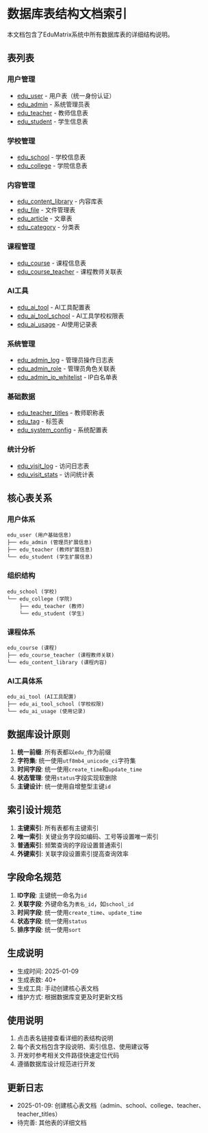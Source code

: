 # 数据库表结构文档索引

本文档包含了EduMatrix系统中所有数据库表的详细结构说明。

## 表列表

### 用户管理
- [edu_user](edu_user.md) - 用户表（统一身份认证）
- [edu_admin](edu_admin.md) - 系统管理员表
- [edu_teacher](edu_teacher.md) - 教师信息表
- [edu_student](edu_student.md) - 学生信息表

### 学校管理
- [edu_school](edu_school.md) - 学校信息表
- [edu_college](edu_college.md) - 学院信息表

### 内容管理
- [edu_content_library](edu_content_library.md) - 内容库表
- [edu_file](edu_file.md) - 文件管理表
- [edu_article](edu_article.md) - 文章表
- [edu_category](edu_category.md) - 分类表

### 课程管理
- [edu_course](edu_course.md) - 课程信息表
- [edu_course_teacher](edu_course_teacher.md) - 课程教师关联表

### AI工具
- [edu_ai_tool](edu_ai_tool.md) - AI工具配置表
- [edu_ai_tool_school](edu_ai_tool_school.md) - AI工具学校权限表
- [edu_ai_usage](edu_ai_usage.md) - AI使用记录表

### 系统管理
- [edu_admin_log](edu_admin_log.md) - 管理员操作日志表
- [edu_admin_role](edu_admin_role.md) - 管理员角色关联表
- [edu_admin_ip_whitelist](edu_admin_ip_whitelist.md) - IP白名单表

### 基础数据
- [edu_teacher_titles](edu_teacher_titles.md) - 教师职称表
- [edu_tag](edu_tag.md) - 标签表
- [edu_system_config](edu_system_config.md) - 系统配置表

### 统计分析
- [edu_visit_log](edu_visit_log.md) - 访问日志表
- [edu_visit_stats](edu_visit_stats.md) - 访问统计表

## 核心表关系

### 用户体系
```
edu_user (用户基础信息)
├── edu_admin (管理员扩展信息)
├── edu_teacher (教师扩展信息)
└── edu_student (学生扩展信息)
```

### 组织结构
```
edu_school (学校)
└── edu_college (学院)
    ├── edu_teacher (教师)
    └── edu_student (学生)
```

### 课程体系
```
edu_course (课程)
├── edu_course_teacher (课程教师关联)
└── edu_content_library (课程内容)
```

### AI工具体系
```
edu_ai_tool (AI工具配置)
├── edu_ai_tool_school (学校权限)
└── edu_ai_usage (使用记录)
```

## 数据库设计原则

1. **统一前缀**: 所有表都以`edu_`作为前缀
2. **字符集**: 统一使用`utf8mb4_unicode_ci`字符集
3. **时间字段**: 统一使用`create_time`和`update_time`
4. **状态管理**: 使用`status`字段实现软删除
5. **主键设计**: 统一使用自增整型主键`id`

## 索引设计规范

1. **主键索引**: 所有表都有主键索引
2. **唯一索引**: 关键业务字段如编码、工号等设置唯一索引
3. **普通索引**: 频繁查询的字段设置普通索引
4. **外键索引**: 关联字段设置索引提高查询效率

## 字段命名规范

1. **ID字段**: 主键统一命名为`id`
2. **关联字段**: 外键命名为`表名_id`，如`school_id`
3. **时间字段**: 统一使用`create_time`、`update_time`
4. **状态字段**: 统一使用`status`
5. **排序字段**: 统一使用`sort`

## 生成说明

- 生成时间: 2025-01-09 
- 生成表数: 40+
- 生成工具: 手动创建核心表文档
- 维护方式: 根据数据库变更及时更新文档

## 使用说明

1. 点击表名链接查看详细的表结构说明
2. 每个表文档包含字段说明、索引信息、使用建议等
3. 开发时参考相关文件路径快速定位代码
4. 遵循数据库设计规范进行开发

## 更新日志

- 2025-01-09: 创建核心表文档（admin、school、college、teacher、teacher_titles）
- 待完善: 其他表的详细文档 